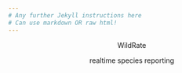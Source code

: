 ```yaml
---
# Any further Jekyll instructions here
# Can use markdown OR raw html!
---
```

<body class="background-image">
    <div align="center">
        <p>WildRate</p>
        <p>realtime species reporting</p>
    </div>
</body>
